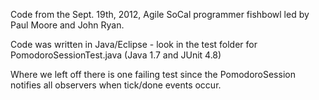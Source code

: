 Code from the Sept. 19th, 2012, Agile SoCal programmer fishbowl led by Paul Moore and John Ryan.

Code was written in Java/Eclipse - look in the test folder for PomodoroSessionTest.java
(Java 1.7 and JUnit 4.8)

Where we left off there is one failing test since the PomodoroSession notifies all observers when tick/done events occur.


